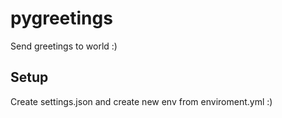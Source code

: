 # pygreetings
Send greetings to world :)

## Setup
Create settings.json and create new env from enviroment.yml :)
